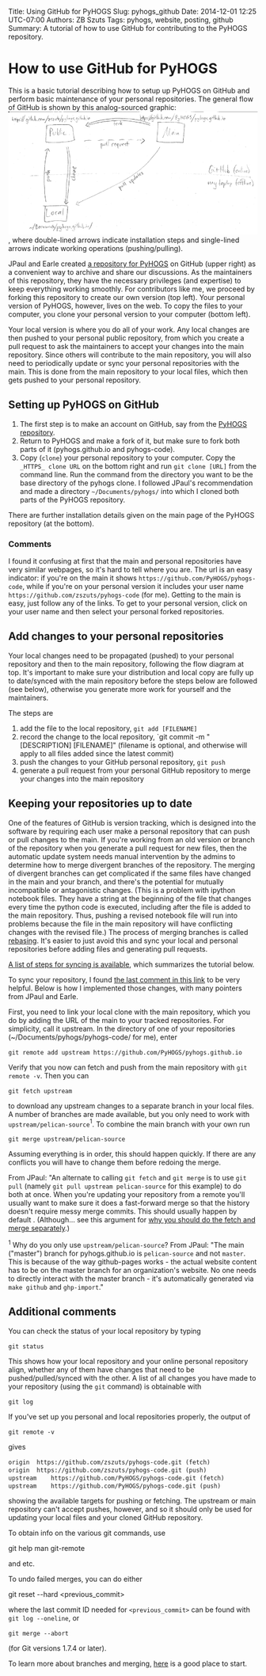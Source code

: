 Title: Using GitHub for PyHOGS
Slug: pyhogs_github
Date: 2014-12-01 12:25 UTC-07:00
Authors: ZB Szuts
Tags: pyhogs, website, posting, github
Summary: A tutorial of how to use GitHub for contributing to the PyHOGS repository.


# How to use GitHub for PyHOGS

This is a basic tutorial describing how to setup up PyHOGS on GitHub and perform basic maintenance of your personal repositories.  The general flow of GitHub is shown by this analog-sourced graphic:
![Connectivity of PyHOGS repositories](/images/pyhogs_github_connectivity2_mod.gif "Connectivity of PyHOGS repositories"), where double-lined arrows indicate installation steps and single-lined arrows indicate working operations (pushing/pulling).

JPaul and Earle created [a repository for PyHOGS](https://github.com/PyHOGS/pyhogs.github.io "PyHOGS on GitHub") on GitHub (upper right) as a convenient way to archive and share our discussions.  As the maintainers of this repository, they have the necessary privileges (and expertise) to keep everything working smoothly.  For contributors like me, we proceed by forking this repository to create our own version (top left).  Your personal version of PyHOGS, however, lives on the web.  To copy the files to your computer, you clone your personal version to your computer (bottom left).

Your local version is where you do all of your work.  Any local changes are then pushed to your personal public repository, from which you create a pull request to ask the maintainers to accept your changes into the main repository.  Since others will contribute to the main repository, you will also need to periodically update or sync your personal repositories with the main.  This is done from the main repository to your local files, which then gets pushed to your personal repository.


## Setting up PyHOGS on GitHub

1. The first step is to make an account on GitHub, say from the [PyHOGS repository](https://github.com/PyHOGS/pyhogs-code "PyHOGS on GitHub").  
2. Return to PyHOGS and make a fork of it, but make sure to fork both parts of it (pyhogs.github.io and pyhogs-code).
3. Copy (`clone`) your personal repository to your computer.  Copy the `_HTTPS_ clone URL` on the bottom right and run `git clone [URL]` from the command line.  Run the command from the directory you want to be the base directory of the pyhogs clone.  I followed JPaul's recommendation and made a directory `~/Documents/pyhogs/` into which I cloned both parts of the PyHOGS repository.

There are further installation details given on the main page of the PyHOGS repository (at the bottom).

### Comments

I found it confusing at first that the main and personal repositories have very similar webpages, so it's hard to tell where you are.  The url is an easy indicator: if you're on the main it shows `https://github.com/PyHOGS/pyhogs-code`, while if you're on your personal version it includes your user name `https://github.com/zszuts/pyhogs-code` (for me).  Getting to the main is easy, just follow any of the links.  To get to your personal version, click on your user name and then select your personal forked repositories.


## Add changes to your personal repositories

Your local changes need to be propagated (pushed) to your personal repository and then to the main repository, following the flow diagram at top.  It's important to make sure your distribution and local copy are fully up to date/synced with the main repository before the steps below are followed (see below), otherwise you generate more work for yourself and the maintainers.

The steps are

1. add the file to the local repository, `git add [FILENAME]`
1. record the change to the local repository, `git commit -m "[DESCRIPTION] [FILENAME]" (filename is optional, and otherwise will apply to all files added since the latest commit)
1. push the changes to your GitHub personal repository, `git push`
1. generate a pull request from your personal GitHub repository to merge your changes into the main repository


## Keeping your repositories up to date

One of the features of GitHub is version tracking, which is designed into the software by requiring each user make a personal repository that can push or pull changes to the main.  If you're working from an old version or branch of the repository when you generate a pull request for new files, then the automatic update system needs manual intervention by the admins to determine how to merge divergent branches of the repository.  The merging of divergent branches can get complicated if the same files have changed in the main and your branch, and there's the potential for mutually incompatible or antagonistic changes.  (This is a problem with ipython notebook files.  They have a string at the beginning of the file that changes every time the python code is executed, including after the file is added to the main repository.  Thus, pushing a revised notebook file will run into problems because the file in the main repository will have conflicting changes with the revised file.)   The process of merging branches is called [rebasing](http://rypress.com/tutorials/git/rebasing.html "Rebasing tutorial for GitHub").  It's easier to just avoid this and sync your local and personal repositories before adding files and generating pull requests.

[A list of steps for syncing is available](http://pyhogs.github.io/pyhogs_syncing.html "Steps to sync local PyHOGS repo"), which summarizes the tutorial below.

To sync your repository, I found [the last comment in this link](http://stackoverflow.com/questions/7244321/how-to-update-github-forked-repository "Updating forked repositories") to be very helpful.  Below is how I implemented those changes, with many pointers from JPaul and Earle.

First, you need to link your local clone with the main repository, which you do by adding the URL of the main to your tracked repositories.  For simplicity, call it upstream.  In the directory of one of your repositories (~/Documents/pyhogs/pyhogs-code/ for me), enter

    git remote add upstream https://github.com/PyHOGS/pyhogs.github.io

Verify that you now can fetch and push from the main repository with `git remote -v`.  Then you can 

    git fetch upstream

to download any upstream changes to a separate branch in your local files.  A number of branches are made available, but you only need to work with `upstream/pelican-source`$^1$.  To combine the main branch with your own run

    git merge upstream/pelican-source
    
Assuming everything is in order, this should happen quickly.  If there are any conflicts you will have to change them before redoing the merge.

From JPaul: "An alternate to calling `git fetch` and `git merge` is to use `git pull` (namely `git pull upstream pelican-source` for this example) to do both at once.  When you're updating your repository from a remote you'll usually want to make sure it does a fast-forward merge so that the history doesn't require messy merge commits.  This should usually happen by default . (Although... see this argument for [why you should do the fetch and merge separately](http://longair.net/blog/2009/04/16/git-fetch-and-merge/).)


$^1$ Why do you only use `upstream/pelican-source`?  From JPaul:  "The main ("master") branch for pyhogs.github.io is `pelican-source` and not `master`.  This is because of the way github-pages works - the actual website content has to be on the master branch for an organization's website.  No one needs to directly interact with the master branch - it's automatically generated via `make github` and `ghp-import`."


## Additional comments

You can check the status of your local repository by typing

    git status

This shows how your local repository and your online personal repository align, whether any of them have changes that need to be pushed/pulled/synced with the other.  A list of all changes you have made to your repository (using the `git` command) is obtainable with

    git log

If you've set up you personal and local repositories properly, the output of

    git remote -v

gives

    origin	https://github.com/zszuts/pyhogs-code.git (fetch)
    origin	https://github.com/zszuts/pyhogs-code.git (push)
    upstream	https://github.com/PyHOGS/pyhogs-code.git (fetch)
    upstream	https://github.com/PyHOGS/pyhogs-code.git (push)

showing the available targets for pushing or fetching.  The upstream or main repository can't accept pushes, however, and so it should only be used for updating your local files and your cloned GitHub repository.

To obtain info on the various git commands, use

   git help
   man git-remote

and etc.

To undo failed merges, you can do either 

   git reset --hard <previous_commit>

where the last commit ID needed for `<previous_commit>` can be found with `git log --oneline`, or 

    git merge --abort

(for Git versions 1.7.4 or later).

To learn more about branches and merging, [here](http://git-scm.com/book/en/v2/Git-Branching-Basic-Branching-and-Merging "Git Branching and Merging") is a good place to start.
